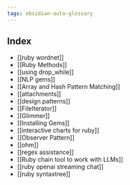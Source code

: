 ```yaml
---
tags: obsidian-auto-glossary
---
```

## Index

- [[ruby wordnet]]
- [[Ruby Methods]]
- [[using drop_while]]
- [[NLP gems]]
- [[Array and Hash Pattern Matching]]
- [[attachments]]
- [[design patterns]]
- [[FileIterator]]
- [[Glimmer]]
- [[Installing Gems]]
- [[interactive charts for ruby]]
- [[Observer Pattern]]
- [[ohm]]
- [[regex assistance]]
- [[Ruby chain tool to work with LLMs]]
- [[ruby openai streaming chat]]
- [[ruby syntaxtree]]
